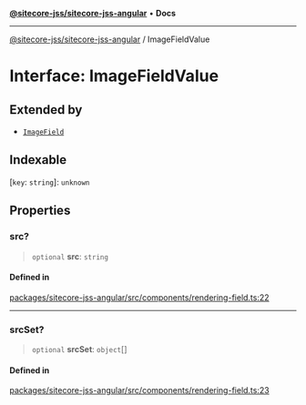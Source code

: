 [**@sitecore-jss/sitecore-jss-angular**](../README.md) • **Docs**

***

[@sitecore-jss/sitecore-jss-angular](../README.md) / ImageFieldValue

# Interface: ImageFieldValue

## Extended by

- [`ImageField`](ImageField.md)

## Indexable

 \[`key`: `string`\]: `unknown`

## Properties

### src?

> `optional` **src**: `string`

#### Defined in

[packages/sitecore-jss-angular/src/components/rendering-field.ts:22](https://github.com/Sitecore/jss/blob/dee092415f12bcdad68eb71976eb7c8871273c91/packages/sitecore-jss-angular/src/components/rendering-field.ts#L22)

***

### srcSet?

> `optional` **srcSet**: `object`[]

#### Defined in

[packages/sitecore-jss-angular/src/components/rendering-field.ts:23](https://github.com/Sitecore/jss/blob/dee092415f12bcdad68eb71976eb7c8871273c91/packages/sitecore-jss-angular/src/components/rendering-field.ts#L23)
